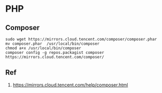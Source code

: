 # PHP

## Composer

```
sudo wget https://mirrors.cloud.tencent.com/composer/composer.phar
mv composer.phar  /usr/local/bin/composer
chmod a+x /usr/local/bin/composer
composer config -g repos.packagist composer https://mirrors.cloud.tencent.com/composer/
```

## Ref

1. https://mirrors.cloud.tencent.com/help/composer.html
